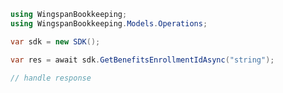 <!-- Start SDK Example Usage -->
```csharp
using WingspanBookkeeping;
using WingspanBookkeeping.Models.Operations;

var sdk = new SDK();

var res = await sdk.GetBenefitsEnrollmentIdAsync("string");

// handle response
```
<!-- End SDK Example Usage -->